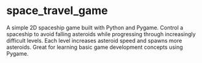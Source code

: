 # space_travel_game
A simple 2D spaceship game built with Python and Pygame. Control a spaceship to avoid falling asteroids while progressing through increasingly difficult levels. Each level increases asteroid speed and spawns more asteroids. Great for learning basic game development concepts using Pygame.
